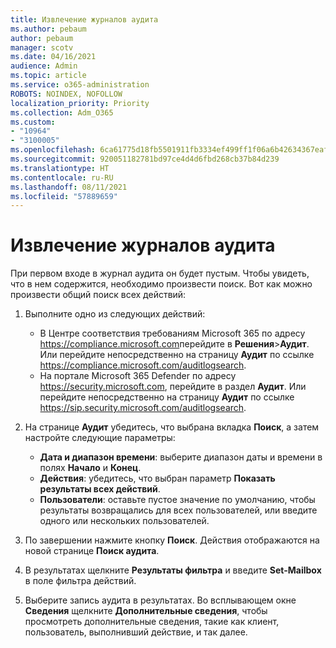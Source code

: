 ```yaml
---
title: Извлечение журналов аудита
ms.author: pebaum
author: pebaum
manager: scotv
ms.date: 04/16/2021
audience: Admin
ms.topic: article
ms.service: o365-administration
ROBOTS: NOINDEX, NOFOLLOW
localization_priority: Priority
ms.collection: Adm_O365
ms.custom:
- "10964"
- "3100005"
ms.openlocfilehash: 6ca61775d18fb5501911fb3334ef499ff1f06a6b42634367eaf546fc322f822c
ms.sourcegitcommit: 920051182781bd97ce4d4d6fbd268cb37b84d239
ms.translationtype: HT
ms.contentlocale: ru-RU
ms.lasthandoff: 08/11/2021
ms.locfileid: "57889659"
---
```

# <a name="retrieve-the-audit-logs"></a>Извлечение журналов аудита

При первом входе в журнал аудита он будет пустым. Чтобы увидеть, что в нем содержится, необходимо произвести поиск. Вот как можно произвести общий поиск всех действий:

1. Выполните одно из следующих действий:
   - В Центре соответствия требованиям Microsoft 365 по адресу <https://compliance.microsoft.com>перейдите в **Решения**\>**Аудит**. Или перейдите непосредственно на страницу **Аудит** по ссылке <https://compliance.microsoft.com/auditlogsearch>.
   - На портале Microsoft 365 Defender по адресу <https://security.microsoft.com>, перейдите в раздел **Аудит**. Или перейдите непосредственно на страницу **Аудит** по ссылке <https://sip.security.microsoft.com/auditlogsearch>.

2. На странице **Аудит** убедитесь, что выбрана вкладка **Поиск**, а затем настройте следующие параметры:
   - **Дата и диапазон времени**: выберите диапазон даты и времени в полях **Начало** и **Конец**.
   - **Действия**: убедитесь, что выбран параметр **Показать результаты всех действий**.
   - **Пользователи**: оставьте пустое значение по умолчанию, чтобы результаты возвращались для всех пользователей, или введите одного или нескольких пользователей.

3. По завершении нажмите кнопку **Поиск**. Действия отображаются на новой странице **Поиск аудита**.

4. В результатах щелкните **Результаты фильтра** и введите **Set-Mailbox** в поле фильтра действий.

5. Выберите запись аудита в результатах. Во всплывающем окне **Сведения** щелкните **Дополнительные сведения**, чтобы просмотреть дополнительные сведения, такие как клиент, пользователь, выполнивший действие, и так далее.
